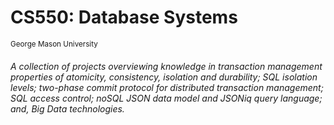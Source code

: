 # **CS550: Database Systems**
<sub> George Mason University </sub>
###### A collection of projects overviewing knowledge in transaction management properties of atomicity, consistency, isolation and durability; SQL isolation levels; two-phase commit protocol for distributed transaction management; SQL access control; noSQL JSON data model and JSONiq query language; and, Big Data technologies.
